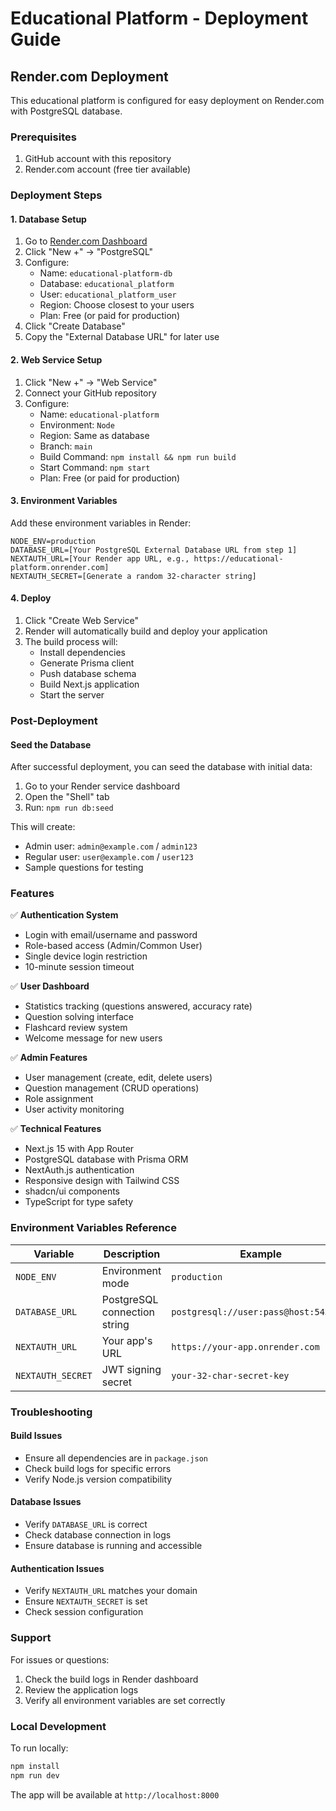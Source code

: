 # Educational Platform - Deployment Guide

## Render.com Deployment

This educational platform is configured for easy deployment on Render.com with PostgreSQL database.

### Prerequisites

1. GitHub account with this repository
2. Render.com account (free tier available)

### Deployment Steps

#### 1. Database Setup
1. Go to [Render.com Dashboard](https://dashboard.render.com/)
2. Click "New +" → "PostgreSQL"
3. Configure:
   - Name: `educational-platform-db`
   - Database: `educational_platform`
   - User: `educational_platform_user`
   - Region: Choose closest to your users
   - Plan: Free (or paid for production)
4. Click "Create Database"
5. Copy the "External Database URL" for later use

#### 2. Web Service Setup
1. Click "New +" → "Web Service"
2. Connect your GitHub repository
3. Configure:
   - Name: `educational-platform`
   - Environment: `Node`
   - Region: Same as database
   - Branch: `main`
   - Build Command: `npm install && npm run build`
   - Start Command: `npm start`
   - Plan: Free (or paid for production)

#### 3. Environment Variables
Add these environment variables in Render:

```
NODE_ENV=production
DATABASE_URL=[Your PostgreSQL External Database URL from step 1]
NEXTAUTH_URL=[Your Render app URL, e.g., https://educational-platform.onrender.com]
NEXTAUTH_SECRET=[Generate a random 32-character string]
```

#### 4. Deploy
1. Click "Create Web Service"
2. Render will automatically build and deploy your application
3. The build process will:
   - Install dependencies
   - Generate Prisma client
   - Push database schema
   - Build Next.js application
   - Start the server

### Post-Deployment

#### Seed the Database
After successful deployment, you can seed the database with initial data:

1. Go to your Render service dashboard
2. Open the "Shell" tab
3. Run: `npm run db:seed`

This will create:
- Admin user: `admin@example.com` / `admin123`
- Regular user: `user@example.com` / `user123`
- Sample questions for testing

### Features

✅ **Authentication System**
- Login with email/username and password
- Role-based access (Admin/Common User)
- Single device login restriction
- 10-minute session timeout

✅ **User Dashboard**
- Statistics tracking (questions answered, accuracy rate)
- Question solving interface
- Flashcard review system
- Welcome message for new users

✅ **Admin Features**
- User management (create, edit, delete users)
- Question management (CRUD operations)
- Role assignment
- User activity monitoring

✅ **Technical Features**
- Next.js 15 with App Router
- PostgreSQL database with Prisma ORM
- NextAuth.js authentication
- Responsive design with Tailwind CSS
- shadcn/ui components
- TypeScript for type safety

### Environment Variables Reference

| Variable | Description | Example |
|----------|-------------|---------|
| `NODE_ENV` | Environment mode | `production` |
| `DATABASE_URL` | PostgreSQL connection string | `postgresql://user:pass@host:5432/db` |
| `NEXTAUTH_URL` | Your app's URL | `https://your-app.onrender.com` |
| `NEXTAUTH_SECRET` | JWT signing secret | `your-32-char-secret-key` |

### Troubleshooting

#### Build Issues
- Ensure all dependencies are in `package.json`
- Check build logs for specific errors
- Verify Node.js version compatibility

#### Database Issues
- Verify `DATABASE_URL` is correct
- Check database connection in logs
- Ensure database is running and accessible

#### Authentication Issues
- Verify `NEXTAUTH_URL` matches your domain
- Ensure `NEXTAUTH_SECRET` is set
- Check session configuration

### Support

For issues or questions:
1. Check the build logs in Render dashboard
2. Review the application logs
3. Verify all environment variables are set correctly

### Local Development

To run locally:
```bash
npm install
npm run dev
```

The app will be available at `http://localhost:8000`

